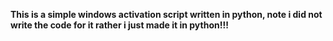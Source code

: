 **This is a simple windows activation script written in python, note i did not write the code for it rather i just made it in python!!!**
